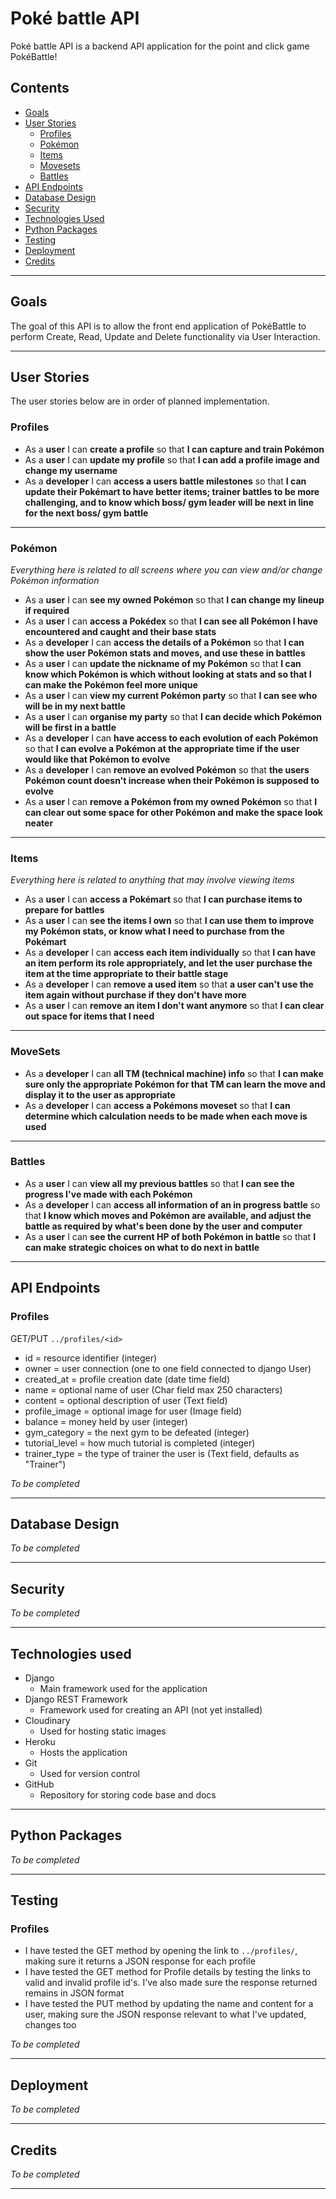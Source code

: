 # Poké battle API

Poké battle API is a backend API application for the point and click game PokéBattle!

## Contents

- [Goals](#goals)
- [User Stories](#user-stories)
    - [Profiles](#profiles)
    - [Pokémon](#pokémon)
    - [Items](#items)
    - [Movesets](#movesets)
    - [Battles](#battles)
- [API Endpoints](#api-endpoints)
- [Database Design](#database-design)
- [Security](#security)
- [Technologies Used](#technologies-used)
- [Python Packages](#python-packages)
- [Testing](#testing)
- [Deployment](#deployment)
- [Credits](#credits)

---

## Goals

The goal of this API is to allow the front end application of PokéBattle to perform Create, Read, Update and Delete functionality via User Interaction.

---

## User Stories

The user stories below are in order of planned implementation.

### Profiles

- As a **user** I can **create a profile** so that **I can capture and train Pokémon**
- As a **user** I can **update my profile** so that **I can add a profile image and change my username**
- As a **developer** I can **access a users battle milestones** so that **I can update their Pokémart to have better items; trainer battles to be more challenging, and to know which boss/ gym leader will be next in line for the next boss/ gym battle**

---

### Pokémon

*Everything here is related to all screens where you can view and/or change Pokémon information*

- As a **user** I can **see my owned Pokémon** so that **I can change my lineup if required**
- As a **user** I can **access a Pokédex** so that **I can see all Pokémon I have encountered and caught and their base stats**
- As a **developer** I can **access the details of a Pokémon** so that **I can show the user Pokémon stats and moves, and use these in battles**
- As a **user** I can **update the nickname of my Pokémon** so that **I can know which Pokémon is which without looking at stats and so that I can make the Pokémon feel more unique**
- As a **user** I can **view my current Pokémon party** so that **I can see who will be in my next battle**
- As a **user** I can **organise my party** so that **I can decide which Pokémon will be first in a battle**
- As a **developer** I can **have access to each evolution of each Pokémon** so that **I can evolve a Pokémon at the appropriate time if the user would like that Pokémon to evolve**
- As a **developer** I can **remove an evolved Pokémon** so that **the users Pokémon count doesn't increase when their Pokémon is supposed to evolve**
- As a **user** I can **remove a Pokémon from my owned Pokémon** so that **I can clear out some space for other Pokémon and make the space look neater**

---

### Items

*Everything here is related to anything that may involve viewing items*

- As a **user** I can **access a Pokémart** so that **I can purchase items to prepare for battles**
- As a **user** I can **see the items I own** so that **I can use them to improve my Pokémon stats, or know what I need to purchase from the Pokémart**
- As a **developer** I can **access each item individually** so that **I can have an item perform its role appropriately, and let the user purchase the item at the time appropriate to their battle stage**
- As a **developer** I can **remove a used item** so that **a user can't use the item again without purchase if they don't have more**
- As a **user** I can **remove an item I don't want anymore** so that **I can clear out space for items that I need**

---

### MoveSets

- As a **developer** I can **all TM (technical machine) info** so that **I can make sure only the appropriate Pokémon for that TM can learn the move and display it to the user as appropriate**
- As a **developer** I can **access a Pokémons moveset** so that **I can determine which calculation needs to be made when each move is used**

---

### Battles

- As a **user** I can **view all my previous battles** so that **I can see the progress I've made with each Pokémon**
- As a **developer** I can **access all information of an in progress battle** so that **I know which moves and Pokémon are available, and adjust the battle as required by what's been done by the user and computer**
- As a **user** I can **see the current HP of both Pokémon in battle** so that **I can make strategic choices on what to do next in battle**

---

## API Endpoints

### Profiles

GET/PUT `../profiles/<id>`

- id = resource identifier (integer)
- owner = user connection (one to one field connected to django User)
- created_at = profile creation date (date time field)
- name = optional name of user (Char field max 250 characters)
- content = optional description of user (Text field)
- profile_image = optional image for user (Image field)
- balance = money held by user (integer)
- gym_category = the next gym to be defeated (integer)
- tutorial_level = how much tutorial is completed (integer)
- trainer_type = the type of trainer the user is (Text field, defaults as "Trainer")

*To be completed*

--- 

## Database Design

*To be completed*

---

## Security

*To be completed*

---

## Technologies used

- Django
    - Main framework used for the application
- Django REST Framework
    - Framework used for creating an API (not yet installed)
- Cloudinary
    - Used for hosting static images
- Heroku 
    - Hosts the application
- Git
    - Used for version control
- GitHub 
    - Repository for storing code base and docs

--- 

## Python Packages

*To be completed*

---

## Testing

### Profiles

- I have tested the GET method by opening the link to `../profiles/`, making sure it returns a JSON response for each profile
- I have tested the GET method for Profile details by testing the links to valid and invalid profile id's. I've also made sure the response returned remains in JSON format
- I have tested the PUT method by updating the name and content for a user, making sure the JSON response relevant to what I've updated, changes too

*To be completed*

---

## Deployment

*To be completed*

---

## Credits

*To be completed*

---